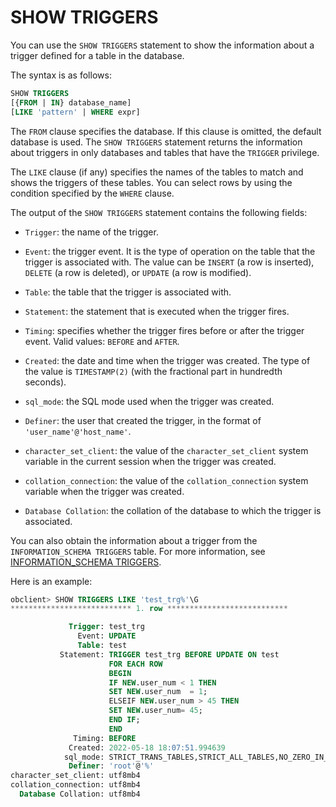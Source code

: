 # SHOW TRIGGERS

You can use the `SHOW TRIGGERS` statement to show the information about a trigger defined for a table in the database.

The syntax is as follows:

```sql
SHOW TRIGGERS
[{FROM | IN} database_name]
[LIKE 'pattern' | WHERE expr]
```


The `FROM` clause specifies the database. If this clause is omitted, the default database is used. The `SHOW TRIGGERS` statement returns the information about triggers in only databases and tables that have the `TRIGGER` privilege.

The `LIKE` clause (if any) specifies the names of the tables to match and shows the triggers of these tables. You can select rows by using the condition specified by the `WHERE` clause.

The output of the `SHOW TRIGGERS` statement contains the following fields:

* `Trigger`: the name of the trigger.

* `Event`: the trigger event. It is the type of operation on the table that the trigger is associated with. The value can be `INSERT` (a row is inserted), `DELETE` (a row is deleted), or `UPDATE` (a row is modified).

* `Table`: the table that the trigger is associated with.

* `Statement`: the statement that is executed when the trigger fires.

* `Timing`: specifies whether the trigger fires before or after the trigger event. Valid values: `BEFORE` and `AFTER`.

* `Created`: the date and time when the trigger was created. The type of the value is `TIMESTAMP(2)` (with the fractional part in hundredth seconds).

* `sql_mode`: the SQL mode used when the trigger was created.

* `Definer`: the user that created the trigger, in the format of `'user_name'@'host_name'`.

* `character_set_client`: the value of the `character_set_client` system variable in the current session when the trigger was created.

* `collation_connection`: the value of the `collation_connection` system variable when the trigger was created.

* `Database Collation`: the collation of the database to which the trigger is associated.


You can also obtain the information about a trigger from the `INFORMATION_SCHEMA TRIGGERS` table. For more information, see [INFORMATION_SCHEMA TRIGGERS](../800.information-schema-dictionary-view-mysql/300.information-schema-triggers-mysql.md).

Here is an example:

```sql
obclient> SHOW TRIGGERS LIKE 'test_trg%'\G
*************************** 1. row ***************************

             Trigger: test_trg
               Event: UPDATE
               Table: test
           Statement: TRIGGER test_trg BEFORE UPDATE ON test
                      FOR EACH ROW
                      BEGIN
                      IF NEW.user_num < 1 THEN
                      SET NEW.user_num  = 1;
                      ELSEIF NEW.user_num > 45 THEN
                      SET NEW.user_num= 45;
                      END IF;
                      END
              Timing: BEFORE
             Created: 2022-05-18 18:07:51.994639
            sql_mode: STRICT_TRANS_TABLES,STRICT_ALL_TABLES,NO_ZERO_IN_DATE
             Definer: 'root'@'%'
character_set_client: utf8mb4
collation_connection: utf8mb4
  Database Collation: utf8mb4
```
